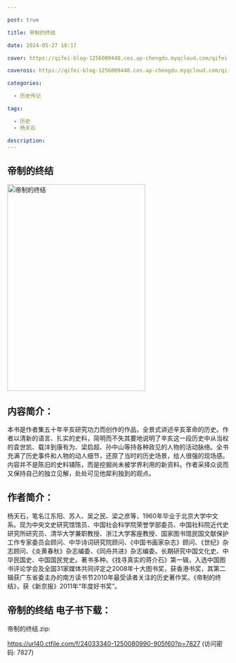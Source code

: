 ```yaml
---

post: true

title: 帝制的终结

date: 2024-05-27 18:17

cover: https://qifei-blog-1256009448.cos.ap-chengdu.myqcloud.com/qifei-blog/65f193bc9f345e8d03b89493.jpg

coveross: https://qifei-blog-1256009448.cos.ap-chengdu.myqcloud.com/qifei-blog/65f193bc9f345e8d03b89493.jpg

categories:

  - 历史传记

tags:

  - 历史
  - 杨天石

description:
---
```


## 帝制的终结
<img alt="帝制的终结 " class="aligncenter loaded" data-was-processed="true" decoding="async" fetchpriority="high" height="471" src="https://qifei-blog-1256009448.cos.ap-chengdu.myqcloud.com/qifei-blog/65f193bc9f345e8d03b89493.jpg" style="cursor: zoom-in;" width="314"/>

## 内容简介：

本书是作者集五十年辛亥研究功力而创作的作品，全景式讲述辛亥革命的历史。作者以清新的语言、扎实的史料，简明而不失其要地说明了辛亥这一段历史中从当权的袁世凯、载沣到康有为、梁启超、孙中山等持各种政见的人物的活动脉络。全书充满了历史事件和人物的动人细节，还原了当时的历史场景，给人很强的现场感。内容并不是陈旧的史料铺陈，而是挖掘尚未被学界利用的新资料。作者采择众说而又保持自己的独立见解，处处可见他犀利独到的观点。

## 作者简介：

杨天石，笔名江东阳、苏人、吴之民、梁之彦等，1960年毕业于北京大学中文系。现为中央文史研究馆馆员、中国社会科学院荣誉学部委员、中国社科院近代史研究所研究员、清华大学兼职教授、浙江大学客座教授、国家图书馆民国文献保护工作专家委员会顾问、中华诗词研究院顾问、《中国书画家杂志》顾问、《世纪》杂志顾问、《炎黄春秋》杂志编委、《同舟共进》杂志编委。长期研究中国文化史、中华民国史、中国国民党史。著书多种。《找寻真实的蒋介石》第一辑，入选中国图书评论学会及全国31家媒体共同评定之2008年十大图书奖，获香港书奖，其第二辑获广东省委主办的南方读书节2010年最受读者关注的历史著作奖。《帝制的终结》，获《新京报》2011年“年度好书奖”。

## 帝制的终结 电子书下载：



帝制的终结.zip: 

https://url40.ctfile.com/f/24033340-1250080990-905f60?p=7827 (访问密码: 7827)
